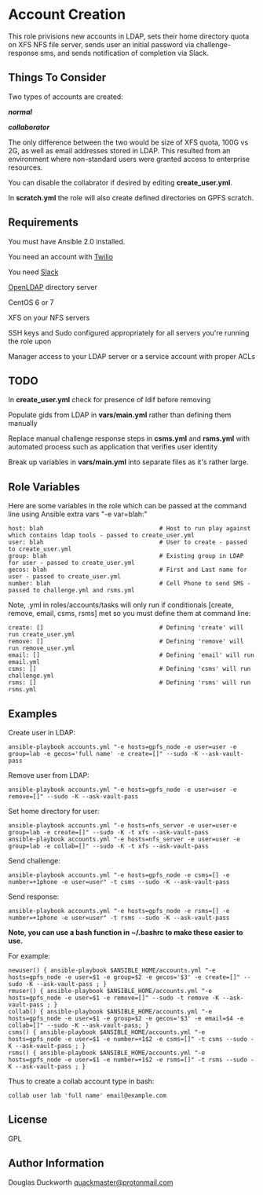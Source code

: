 
Account Creation
===============

This role privisions new accounts in LDAP, sets their home directory quota on XFS NFS file server, sends user an initial password via challenge-response sms, and sends notification of completion via Slack.


Things To Consider
------------

Two types of accounts are created:

***normal***

***collaborator***

The only difference between the two would be size of XFS quota, 100G vs 2G, as well as email addresses stored in LDAP.  This resulted from an environment where non-standard users were granted access to enterprise resources.

You can disable the collabrator if desired by editing **create_user.yml**.

In **scratch.yml** the role will also create defined directories on GPFS scratch.


Requirements
------------

You must have Ansible 2.0 installed.

You need an account with [Twilio](https://www.twilio.com/)

You need [Slack](https://slack.com/)

[OpenLDAP](https://www.openldap.org/) directory server

CentOS 6 or 7

XFS on your NFS servers

SSH keys and Sudo configured appropriately for all servers you're running the role upon

Manager access to your LDAP server or a service account with proper ACLs


TODO
--------------

In **create_user.yml** check for presence of ldif before removing

Populate gids from LDAP in **vars/main.yml** rather than defining them manually

Replace manual challenge response steps in **csms.yml** and **rsms.yml** with automated process such as application that verifies user identity

Break up variables in **vars/main.yml** into separate files as it's rather large.


Role Variables
--------------

Here are some variables in the role which can be passed at the command line using Ansible extra vars "-e var=blah:"
 
    host: blah                                 # Host to run play against which contains ldap tools - passed to create_user.yml
    user: blah                                 # User to create - passed to create_user.yml
    group: blah                                # Existing group in LDAP for user - passed to create_user.yml
    gecos: blah                                # First and Last name for user - passed to create_user.yml
    number: blah                               # Cell Phone to send SMS - passed to challenge.yml and rsms.yml


Note, .yml in roles/accounts/tasks will only run if conditionals [create, remove, email, csms, rsms] met so you must define them at command line:

    create: []                                 # Defining 'create' will run create_user.yml
    remove: []                                 # Defining 'remove' will run remove_user.yml
    email: []                                  # Defining 'email' will run email.yml
    csms: []                                   # Defining 'csms' will run challenge.yml
    rsms: []                                   # Defining 'rsms' will run rsms.yml


Examples
--------


Create user in LDAP:

```
ansible-playbook accounts.yml "-e hosts=gpfs_node -e user=user -e group=lab -e gecos='full name' -e create=[]" --sudo -K --ask-vault-pass
```

Remove user from LDAP:

```
ansible-playbook accounts.yml "-e hosts=gpfs_node -e user=user -e remove=[]" --sudo -K --ask-vault-pass
```


Set home directory for user:

```
ansible-playbook accounts.yml "-e hosts=nfs_server -e user=user-e group=lab -e create=[]" --sudo -K -t xfs --ask-vault-pass
ansible-playbook accounts.yml "-e hosts=nfs_server -e user=user -e group=lab -e collab=[]" --sudo -K -t xfs --ask-vault-pass
```

Send challenge:

```
ansible-playbook accounts.yml "-e hosts=gpfs_node -e csms=[] -e number=+1phone -e user=user" -t csms --sudo -K --ask-vault-pass
```

Send response:

```
ansible-playbook accounts.yml "-e hosts=gpfs_node -e rsms=[] -e number=+1phone -e user=user" -t rsms --sudo -K --ask-vault-pass
```



**Note, you can use a bash function in ~/.bashrc to make these easier to use.**




For example:

```
newuser() { ansible-playbook $ANSIBLE_HOME/accounts.yml "-e hosts=gpfs_node -e user=$1 -e group=$2 -e gecos='$3' -e create=[]" --sudo -K --ask-vault-pass ; }
rmuser() { ansible-playbook $ANSIBLE_HOME/accounts.yml "-e hosts=gpfs_node -e user=$1 -e remove=[]" --sudo -t remove -K --ask-vault-pass ; }
collab() { ansible-playbook $ANSIBLE_HOME/accounts.yml "-e hosts=gpfs_node -e user=$1 -e group=$2 -e gecos='$3' -e email=$4 -e collab=[]" --sudo -K --ask-vault-pass; }
csms() { ansible-playbook $ANSIBLE_HOME/accounts.yml "-e hosts=gpfs_node -e user=$1 -e number=+1$2 -e csms=[]" -t csms --sudo -K --ask-vault-pass ; }
rsms() { ansible-playbook $ANSIBLE_HOME/accounts.yml "-e hosts=gpfs_node -e user=$1 -e number=+1$2 -e rsms=[]" -t rsms --sudo -K --ask-vault-pass ; }
```



Thus to create a collab account type in bash:




```
collab user lab 'full name' email@example.com
```

License
-------

GPL

Author Information
------------------

Douglas Duckworth
quackmaster@protonmail.com
